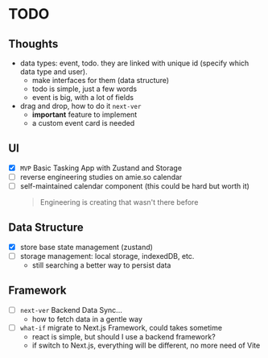 # TODO

## Thoughts

- data types: event, todo. they are linked with unique id (specify which data type and user).
  - make interfaces for them (data structure)
  - todo is simple, just a few words
  - event is big, with a lot of fields
- drag and drop, how to do it `next-ver`
    - **important** feature to implement
    - a custom event card is needed

## UI

- [x] `MVP` Basic Tasking App with Zustand and Storage
- [ ] reverse engineering studies on amie.so calendar
- [ ] self-maintained calendar component (this could be hard but worth it)
  > Engineering is creating that wasn't there before 

## Data Structure

- [x] store base state management (zustand)
- [ ] storage management: local storage, indexedDB, etc.
  - still searching a better way to persist data

## Framework

- [ ] `next-ver` Backend Data Sync... 
  - how to fetch data in a gentle way
- [ ] `what-if` migrate to Next.js Framework, could takes sometime
  - react is simple, but should I use a backend framework? 
  - if switch to Next.js, everything will be different, no more need of Vite